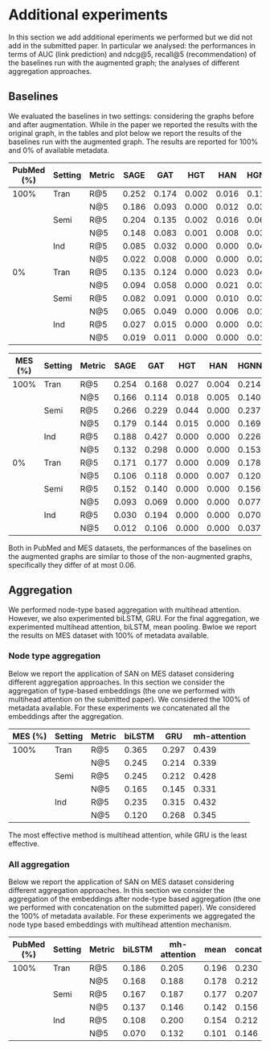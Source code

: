 # Additional experiments
In this section we add additional eperiments we performed but we did not add in the submitted paper. In particular we analysed: the performances in terms of AUC (link prediction) and ndcg@5, recall@5 (recommendation) of the baselines run with the augmented graph; the analyses of different aggregation approaches.

## Baselines
We evaluated the baselines in two settings: considering the graphs before and after augmentation. While in the paper we reported the results with the original graph, in the tables and plot below we report the results of the baselines run with the augmented graph. The results are reported for 100% and 0% of available metadata.

| PubMed (%) | Setting | Metric | SAGE  | GAT   | HGT   | HAN   | HGNN  |
|------------|---------|--------|-------|-------|-------|-------|-------|
| 100%       | Tran    | R@5    | 0.252 | 0.174 | 0.002 | 0.016 | 0.114 |
|            |         | N@5    | 0.186 | 0.093 | 0.000 | 0.012 | 0.034 |
|            | Semi    | R@5    | 0.204 | 0.135 | 0.002 | 0.016 | 0.062 |
|            |         | N@5    | 0.148 | 0.083 | 0.001 | 0.008 | 0.036 |
|            | Ind     | R@5    | 0.085 | 0.032 | 0.000 | 0.000 | 0.042 |
|            |         | N@5    | 0.022 | 0.008 | 0.000 | 0.000 | 0.024 |
| 0%         | Tran    | R@5    | 0.135 | 0.124 | 0.000 | 0.023 | 0.046 |
|            |         | N@5    | 0.094 | 0.058 | 0.000 | 0.021 | 0.036 |
|            | Semi    | R@5    | 0.082 | 0.091 | 0.000 | 0.010 | 0.031 |
|            |         | N@5    | 0.065 | 0.049 | 0.000 | 0.006 | 0.014 |
|            | Ind     | R@5    | 0.027 | 0.015 | 0.000 | 0.000 | 0.036 |
|            |         | N@5    | 0.019 | 0.011 | 0.000 | 0.000 | 0.014 |



| MES (%) | Setting | Metric | SAGE  | GAT   | HGT   | HAN   | HGNN  |
|------------|---------|--------|-------|-------|-------|-------|-------|
| 100%       | Tran    | R@5    | 0.254 | 0.168 | 0.027 | 0.004 | 0.214 |
|            |         | N@5    | 0.166 | 0.114 | 0.018 | 0.005 | 0.140 |
|            | Semi    | R@5    | 0.266 | 0.229 | 0.044 | 0.000 | 0.237 |
|            |         | N@5    | 0.179 | 0.144 | 0.015 | 0.000 | 0.169 |
|            | Ind     | R@5    | 0.188 | 0.427 | 0.000 | 0.000 | 0.226 |
|            |         | N@5    | 0.132 | 0.298 | 0.000 | 0.000 | 0.153 |
| 0%         | Tran    | R@5    | 0.171 | 0.177 | 0.000 | 0.009 | 0.178 |
|            |         | N@5    | 0.106 | 0.118 | 0.000 | 0.007 | 0.120 |
|            | Semi    | R@5    | 0.152 | 0.140 | 0.000 | 0.000 | 0.156 |
|            |         | N@5    | 0.093 | 0.069 | 0.000 | 0.000 | 0.077 |
|            | Ind     | R@5    | 0.030 | 0.194 | 0.000 | 0.000 | 0.070 |
|            |         | N@5    | 0.012 | 0.106 | 0.000 | 0.000 | 0.037 |

Both in PubMed and MES datasets, the performances of the baselines on the augmented graphs are similar to those of the non-augmented graphs, specifically they differ of at most 0.06.
## Aggregation
We performed node-type based aggregation with multihead attention. However, we also experimented biLSTM, GRU. For the final aggregation, we experimented multihead attention, biLSTM, mean pooling. Bwloe we report the results on MES dataset with 100% of metadata available.
### Node type aggregation
Below we report the application of SAN on MES dataset considering different aggregation approaches. In this section we consider the aggregation of type-based embeddings (the one we performed with multihead attention on the submitted paper). We considered the 100% of metadata available.
For these experiments we concatenated all the embeddings after the aggregation.

| MES (%) | Setting | Metric | biLSTM | GRU  | mh-attention |
|---------|---------|--------|--------|------|--------------|
| 100%    | Tran    | R@5    | 0.365  | 0.297 | 0.439        |
|         |         | N@5    | 0.245  | 0.214 | 0.339        |
|         | Semi    | R@5    | 0.245  | 0.212 | 0.428        |
|         |         | N@5    | 0.165  | 0.145 | 0.331        |
|         | Ind     | R@5    | 0.235  | 0.315 | 0.432        |
|         |         | N@5    | 0.120  | 0.268 | 0.345        |

The most effective method is multihead attention, while GRU is the least effective.

### All aggregation
Below we report the application of SAN on MES dataset considering different aggregation approaches. In this section we consider the aggregation of the embeddings after node-type based aggregation (the one we performed with concatenation on the submitted paper). We considered the 100% of metadata available.
For these experiments we aggregated the node type based embeddings with multihead attention mechanism.

| PubMed (%) | Setting | Metric | biLSTM | mh-attention | mean   | concat |
|------------|---------|--------|--------|--------------|--------|--------|
| 100%       | Tran    | R@5    | 0.186  | 0.205        | 0.196  | 0.230  |
|            |         | N@5    | 0.168  | 0.188        | 0.178  | 0.212  |
|            | Semi    | R@5    | 0.167  | 0.187        | 0.177  | 0.207  |
|            |         | N@5    | 0.137  | 0.146        | 0.142  | 0.156  |
|            | Ind     | R@5    | 0.108  | 0.200        | 0.154  | 0.212  |
|            |         | N@5    | 0.070  | 0.132        | 0.101  | 0.146  |



